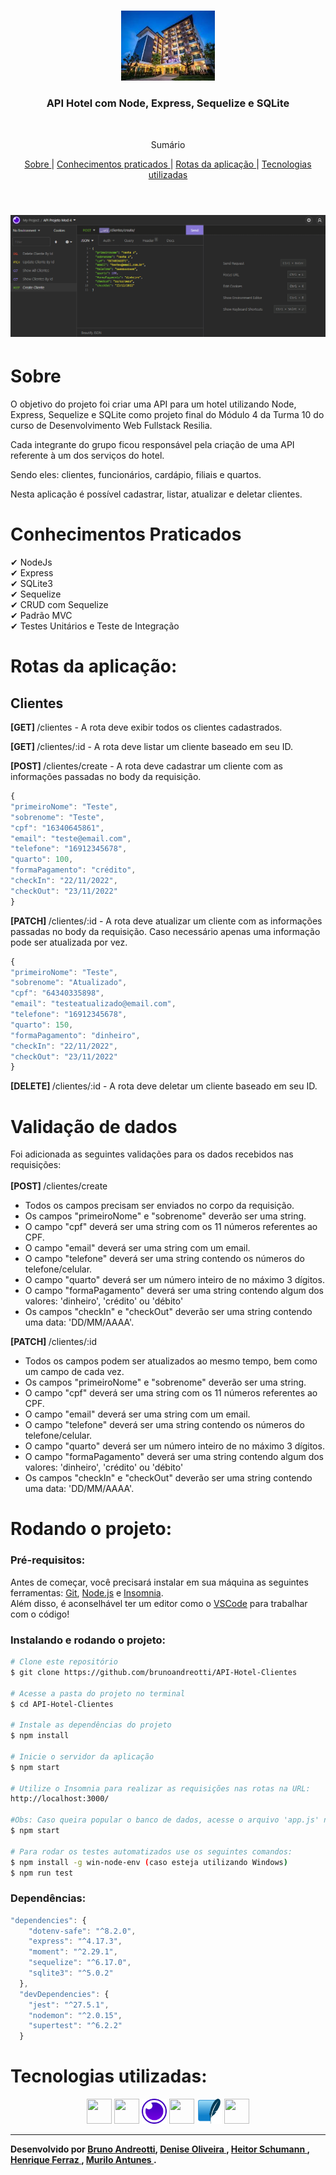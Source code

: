 <br />
<p align="center">
    <img src="./readme/download.jpg" alt="Logo" width="150">

  <h3 align="center">API Hotel com Node, Express, Sequelize e SQLite</h3>
 <br />
  <p align="center">
     Sumário
      <p align="center">
  <a href="#sobre"> Sobre </a> |
  <a href="#conhecimentos-praticados"> Conhecimentos praticados </a> |
  <a href="#rotas-da-aplicação"> Rotas da aplicação </a> |
  <a href="#tecnologias-utilizadas"> Tecnologias utilizadas </a>      
       <br />
    <br />
    <h1 align="center">
    <img src="./readme/api.gif" alt="gif-readme">
 </h1>
  </p>
</p>


# Sobre
O objetivo do projeto foi criar uma API para um hotel utilizando Node, Express, Sequelize e SQLite como projeto final do Módulo 4 da Turma 10 do curso de Desenvolvimento Web Fullstack Resilia.

Cada integrante do grupo ficou responsável pela criação de uma API referente à um dos serviços do hotel. 

Sendo eles: clientes, funcionários, cardápio, filiais e quartos.

Nesta aplicação é possível cadastrar, listar, atualizar e deletar clientes.

# Conhecimentos Praticados
✔ NodeJs <br>
✔ Express <br>
✔ SQLite3 <br>
✔ Sequelize <br>
✔ CRUD com Sequelize <br>
✔ Padrão MVC <br>
✔ Testes Unitários e Teste de Integração


# Rotas da aplicação:

## Clientes

<b>[GET] </b> /clientes - A rota deve exibir todos os clientes cadastrados.<br>

<b>[GET] </b> /clientes/:id - A rota deve listar um cliente baseado em seu ID.<br>

<b>[POST] </b> /clientes/create - A rota deve cadastrar um cliente com as informações passadas no body da requisição.<br>

```javascript
{
"primeiroNome": "Teste",
"sobrenome": "Teste",
"cpf": "16340645861",
"email": "teste@email.com",
"telefone": "16912345678",
"quarto": 100,
"formaPagamento": "crédito",
"checkIn": "22/11/2022",
"checkOut": "23/11/2022"
}
```

<b>[PATCH] </b> /clientes/:id - A rota deve atualizar um cliente com as informações passadas no body da requisição. Caso necessário apenas uma informação pode ser atualizada por vez.<br>

```javascript
{
"primeiroNome": "Teste",
"sobrenome": "Atualizado",
"cpf": "64340335898",
"email": "testeatualizado@email.com",
"telefone": "16912345678",
"quarto": 150,
"formaPagamento": "dinheiro",
"checkIn": "22/11/2022",
"checkOut": "23/11/2022"
}
```

<b>[DELETE] </b> /clientes/:id - A rota deve deletar um cliente baseado em seu ID.<br>

# Validação de dados
 Foi adicionada as seguintes validações para os dados recebidos nas requisições: <br><br>
 <b>[POST] </b> /clientes/create <br>
   - Todos os campos precisam ser enviados no corpo da requisição.
   - Os campos "primeiroNome" e "sobrenome" deverão ser uma string.
   - O campo "cpf" deverá ser uma string com os 11 números referentes ao CPF.<br>
   - O campo "email" deverá ser uma string com um email.<br>
   - O campo "telefone" deverá ser uma string contendo os números do telefone/celular.<br>
   - O campo "quarto" deverá ser um número inteiro de no máximo 3 dígitos.<br>
   - O campo "formaPagamento" deverá ser uma string contendo algum dos valores: 'dinheiro', 'crédito' ou 'débito'<br>
   - Os campos "checkIn" e "checkOut" deverão ser uma string contendo uma data: 'DD/MM/AAAA'.

 <b>[PATCH] </b> /clientes/:id
   - Todos os campos podem ser atualizados ao mesmo tempo, bem como um campo de cada vez.
   - Os campos "primeiroNome" e "sobrenome" deverão ser uma string.
   - O campo "cpf" deverá ser uma string com os 11 números referentes ao CPF.<br>
   - O campo "email" deverá ser uma string com um email.<br>
   - O campo "telefone" deverá ser uma string contendo os números do telefone/celular.<br>
   - O campo "quarto" deverá ser um número inteiro de no máximo 3 dígitos.<br>
   - O campo "formaPagamento" deverá ser uma string contendo algum dos valores: 'dinheiro', 'crédito' ou 'débito'<br>
   - Os campos "checkIn" e "checkOut" deverão ser uma string contendo uma data: 'DD/MM/AAAA'.
 
 
 

# Rodando o projeto:

### Pré-requisitos:
Antes de começar, você precisará instalar em sua máquina as seguintes ferramentas:
[Git](https://git-scm.com), [Node.js](https://nodejs.org/en/) e [Insomnia](https://insomnia.rest/download). <br> Além disso, é aconselhável ter um editor como o [VSCode](https://code.visualstudio.com/) para trabalhar com o código!

### Instalando e rodando o projeto:


```bash
# Clone este repositório
$ git clone https://github.com/brunoandreotti/API-Hotel-Clientes

# Acesse a pasta do projeto no terminal
$ cd API-Hotel-Clientes

# Instale as dependências do projeto
$ npm install

# Inicie o servidor da aplicação
$ npm start

# Utilize o Insomnia para realizar as requisições nas rotas na URL:
http://localhost:3000/

#Obs: Caso queira popular o banco de dados, acesse o arquivo 'app.js' no VSCode, remova o '//' da linha 29 e execute o comando:
$ npm start

# Para rodar os testes automatizados use os seguintes comandos:
$ npm install -g win-node-env (caso esteja utilizando Windows)
$ npm run test

```

### Dependências:
```javascript
"dependencies": {
    "dotenv-safe": "^8.2.0",
    "express": "^4.17.3",
    "moment": "^2.29.1",
    "sequelize": "^6.17.0",
    "sqlite3": "^5.0.2"
  },
  "devDependencies": {
    "jest": "^27.5.1",
    "nodemon": "^2.0.15",
    "supertest": "^6.2.2"
  }
```






# Tecnologias utilizadas: 
<p align="center">
<a href="https://nodejs.org/en/"><img src="https://cdn.jsdelivr.net/gh/devicons/devicon/icons/nodejs/nodejs-original.svg" height="40" width="40" /></a> <a href="https://expressjs.com/pt-br/"><img src="https://img.shields.io/badge/Express.js-404D59?style=for-the-badge" height="40" width="40" /></a> <a href="https://insomnia.rest/download"><img src="https://raw.githubusercontent.com/brunoandreotti/biblioteca-backend/79c23c6a4bdd0bc6cb95463ee47741f2226cb0b1/readme/insomnia.svg" height="40" width="40" /></a> <a href="https://sequelize.org"><img src="https://cdn.jsdelivr.net/gh/devicons/devicon/icons/sequelize/sequelize-original.svg" height="40" width="40" /></a> <a href="https://www.sqlite.org/index.html"><img src="./readme/sqlite-icon.svg" height="40" width="40" /></a> <a href="https://jestjs.io/pt-BR/"><img src="https://cdn.jsdelivr.net/gh/devicons/devicon/icons/jest/jest-plain.svg" height="40" width="40" /></a>
</p>



---
**Desenvolvido por <a href="https://www.linkedin.com/in/bruno-andreotti/"> Bruno Andreotti</a>, <a href="https://www.linkedin.com/in/denise-g-oliveira/"> Denise Oliveira </a>, <a href="https://www.linkedin.com/in/heitorschumann/"> Heitor Schumann </a>, <a href="https://www.linkedin.com/in/henrique-ferraz-a46123219/"> Henrique Ferraz </a>, <a href="https://www.linkedin.com/in/murilo-antunes-bb1143228/"> Murilo Antunes </a>.**

